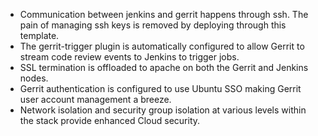 - Communication between jenkins and gerrit happens through ssh. The pain of
  managing ssh keys is removed by deploying through this template.
- The gerrit-trigger plugin is automatically configured to allow Gerrit to
  stream code review events to Jenkins to trigger jobs.
- SSL termination is offloaded to apache on both the Gerrit and Jenkins
  nodes.
- Gerrit authentication is configured to use Ubuntu SSO making Gerrit user
  account management a breeze.
- Network isolation and security group isolation at various levels within
  the stack provide enhanced Cloud security.
